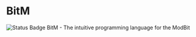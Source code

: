 # BitM

![Status Badge](https://img.shields.io/badge/Status-On%20hold-yellow "Status")
BitM - The intuitive programming language for the ModBit